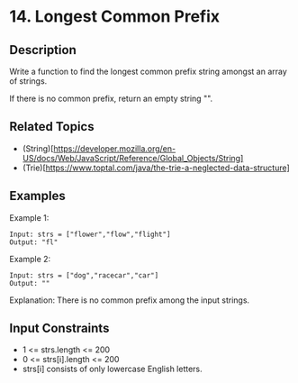 # 14. Longest Common Prefix

## Description

Write a function to find the longest common prefix string amongst an array of strings.

If there is no common prefix, return an empty string "".


## Related Topics

- (String)[https://developer.mozilla.org/en-US/docs/Web/JavaScript/Reference/Global_Objects/String]
- (Trie)[https://www.toptal.com/java/the-trie-a-neglected-data-structure]


## Examples

Example 1:
```
Input: strs = ["flower","flow","flight"]
Output: "fl"
```

Example 2:
```
Input: strs = ["dog","racecar","car"]
Output: ""
```
Explanation: There is no common prefix among the input strings.
 

## Input Constraints

- 1 <= strs.length <= 200
- 0 <= strs[i].length <= 200
- strs[i] consists of only lowercase English letters.